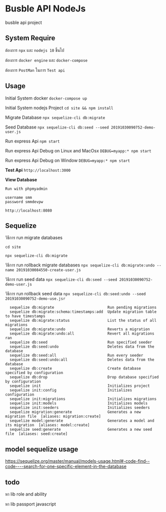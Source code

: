 # Busble API NodeJs

busble api project

## System Require

ต้องการ ```npx``` และ ```nodejs 10``` ขึ้นไป

ต้องการ ```docker engine``` และ ```docker-compose```

ต้องการ ```PostMan``` ในการ ```Test api```

## Usage

Initial System docker
``` docker-compose up ```

Initial System nodejs Project
``` cd site && npm install ```

Migrate Database
``` npx sequelize-cli db:migrate ```

Seed Database
``` npx sequelize-cli db:seed --seed 20191030090752-demo-user.js  ```

Run express Api
``` npm start ```

Run express Api Debug on Linux and MacOsx
``` DEBUG=myapp:* npm start ```


Run express Api Debug on Window
``` DEBUG=myapp:* npm start ```

**Test Api**
``` http://localhost:3000 ```

**View Database** 
```
Run with phpmyadmin

username smm
password smmdevpw 

http://localhost:8080 
```

## Sequelize

วิธีการ run migrate databases

``` cd site ```

``` npx sequelize-cli db:migrate ```

วิธีการ run rollback migrate databases
``` npx sequelize-cli db:migrate:undo --name 20191030084550-create-user.js ```

วิธีการ run seed data
``` npx sequelize-cli db:seed --seed 20191030090752-demo-user.js ```

วิธีการ run rollback seed data
``` npx sequelize-cli db:seed:undo --seed 20191030090752-demo-use.jsr ```

``` Commands:
  sequelize db:migrate                        Run pending migrations
  sequelize db:migrate:schema:timestamps:add  Update migration table to have timestamps
  sequelize db:migrate:status                 List the status of all migrations
  sequelize db:migrate:undo                   Reverts a migration
  sequelize db:migrate:undo:all               Revert all migrations ran
  sequelize db:seed                           Run specified seeder
  sequelize db:seed:undo                      Deletes data from the database
  sequelize db:seed:all                       Run every seeder
  sequelize db:seed:undo:all                  Deletes data from the database
  sequelize db:create                         Create database specified by configuration
  sequelize db:drop                           Drop database specified by configuration
  sequelize init                              Initializes project
  sequelize init:config                       Initializes configuration
  sequelize init:migrations                   Initializes migrations
  sequelize init:models                       Initializes models
  sequelize init:seeders                      Initializes seeders
  sequelize migration:generate                Generates a new migration file  [aliases: migration:create]
  sequelize model:generate                    Generates a model and its migration  [aliases: model:create]
  sequelize seed:generate                     Generates a new seed file  [aliases: seed:create]
 ```

## model sequelize usage
https://sequelize.org/master/manual/models-usage.html#-code-find--code----search-for-one-specific-element-in-the-database

## todo

หา lib role and ability

หา lib passport javascript